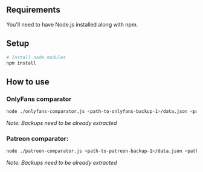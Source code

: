 ## Requirements
You'll need to have Node.js installed along with npm.

## Setup
```sh
# Install node_modules
npm install
```

## How to use

### OnlyFans comparator
```sh
node ./onlyfans-comparator.js <path-to-onlyfans-backup-1>/data.json <path-to-onlyfans-backup-2>/data.json
```
*Note: Backups need to be already extracted*


### Patreon comparator:
```sh
node ./patreon-comparator.js <path-to-patreon-backup-1>/data.json <path-to-patreon-backup-2>/data.json
```
*Note: Backups need to be already extracted*